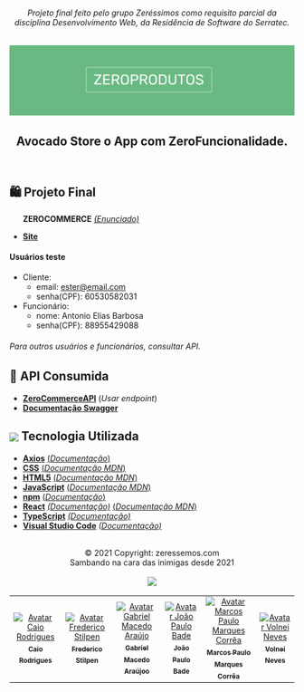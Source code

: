 <div align="center">
<i><h6>Projeto final feito pelo grupo Zeréssimos como requisito parcial da disciplina Desenvolvimento Web, da Residência de Software do Serratec.</h6></i>
</div>

![](./assets/images/logoTopReadme.png)

 <p>
    <h2 align="center">
    Avocado Store o App com ZeroFuncionalidade.
    </h2>
  </p> 
  </br>


  ## 🛍️    Projeto Final
&nbsp;&nbsp;&nbsp;&nbsp;&nbsp;&nbsp;**ZEROCOMMERCE**    [*(Enunciado)*](./public/assets/readme/enunciadoProjetoFinal.pdf)
 * [**Site**](https://zerocommerce-web.herokuapp.com/)

#### Usuários teste
* Cliente:
  - email: ester@email.com
  - senha(CPF): 60530582031
* Funcionário:
  - nome: Antonio Elias Barbosa
  - senha(CPF): 88955429088
###### *Para outros usuários e funcionários, consultar API.* 

## 🍃    API Consumida
 * [**ZeroCommerceAPI**](https://api-zerocommerce.herokuapp.com/)    (*Usar endpoint*)
 * [**Documentação Swagger**](https://api-zerocommerce.herokuapp.com/swagger-ui.html)

## <img height="45px" align="center" src="./public/assets/readme/stockrocketgif.gif">    Tecnologia Utilizada
- [**Axios**](https://www.npmjs.com/package/react-axios)    [(*Documentação*)](https://www.npmjs.com/package/react-axios)
- [**CSS**](https://www.w3.org/Style/CSS/)    [(*Documentação MDN*)](https://developer.mozilla.org/en-US/docs/Web/CSS/Reference)
- [**HTML5**](https://html.spec.whatwg.org/)    [(*Documentação MDN*)](https://developer.mozilla.org/pt-BR/docs/Web/HTML)
- [**JavaScript**](https://www.javascript.com/)    [(*Documentação MDN*)](https://developer.mozilla.org/pt-BR/docs/Web/JavaScript)
- [**npm**](https://www.npmjs.com/)    [(*Documentação*)](https://docs.npmjs.com/)
- [**React**](https://pt-br.reactjs.org/)    [*(Documentação)*](https://pt-br.reactjs.org/docs/getting-started.html)    [(*Documentação MDN*)](https://developer.mozilla.org/pt-BR/docs/Learn/Tools_and_testing/Client-side_JavaScript_frameworks/React_getting_started)
- [**TypeScript**](https://www.typescriptlang.org/)    [*(Documentação)*](https://www.typescriptlang.org/docs/)
- [**Visual Studio Code**](https://code.visualstudio.com/)    [*(Documentação)*](https://code.visualstudio.com/docs)
<br> 
<div align="center">
© 2021 Copyright: zeressemos.com
</div>
<div align="center">
Sambando na cara das inimigas desde 2021
</div>
</br>
<div align="center">
  <img height="400px" src="https://github.com/marcosbarker/serratec.residencia/blob/main/assets/osZeressemosProTeam.png"> 
</div>

<table>
  <tr>
    <td align="center">
      <a href="https://github.com/raiocodrigues">
        <img src="https://avatars.githubusercontent.com/u/82115790?v=4" width="100px;" alt="Avatar Caio Rodrigues"/><br>
        <sub>
          <b>Caio Rodrigues</b>
        </sub>
      </a>
    </td>
    <td align="center">
      <a href="https://github.com/FredericoStilpen">
        <img src="https://avatars.githubusercontent.com/u/82114348?v=4" width="100px;" alt="Avatar Frederico Stilpen"/><br>
        <sub>
          <b>Frederico Stilpen</b>
        </sub>
      </a><br>
    </td>
    <td align="center">
      <a href="https://github.com/M4G1Ck">
        <img src="https://avatars.githubusercontent.com/u/79328112?v=4" width="100px;" alt="Avatar Gabriel Macedo Araújo"/><br>
        <sub>
          <b>Gabriel Macedo Araújoo</b>
        </sub>
      </a><br>
    </td>
    <td align="center">
      <a href="https://github.com/JpBade">
        <img src="https://avatars.githubusercontent.com/u/82114843?v=4" width="100px;" alt="Avatar João Paulo Bade"/><br>
        <sub>
          <b>João Paulo Bade</b>
        </sub>
      </a><br>
    </td>
    <td align="center">
      <a href="https://github.com/marcosbarker">
        <img src="https://avatars.githubusercontent.com/u/57602117?v=4" width="100px;" alt="Avatar Marcos Paulo Marques Corrêa"/><br>
        <sub>
          <b>Marcos Paulo Marques Corrêa</b>
        </sub>
      </a><br>
    </td>
    <td align="center">
      <a href="https://github.com/Volneineves">
        <img src="https://avatars.githubusercontent.com/u/82004090?v=4" width="100px;" alt="Avatar Volnei Neves"/><br>
        <sub>
          <b>Volnei Neves</b>
        </sub>
      </a><br>
    </td>
</table>